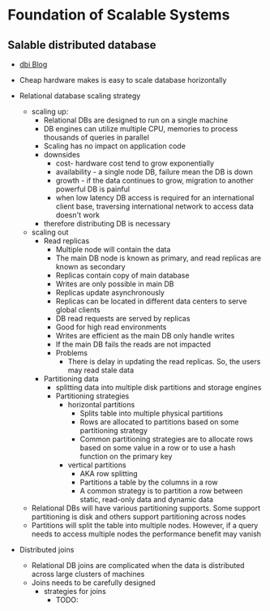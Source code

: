 # Foundation of Scalable Systems

## Salable distributed database

- [dbi Blog](https://www.dbi-services.com/blog/the-myth-of-nosql-vs-rdbms-joins-dont-scale/)

- Cheap hardware makes is easy to scale database horizontally
- Relational database scaling strategy
  - scaling up:
    - Relational DBs are designed to run on a single machine
    - DB engines can utilize multiple CPU, memories to process thousands of queries in parallel
    - Scaling has no impact on application code
    - downsides
      - cost- hardware cost tend to grow exponentially
      - availability - a single node DB, failure mean the DB is down
      - growth - if the data continues to grow, migration to another powerful DB is painful
      - when low latency DB access is required for an international client base, traversing international network to access data doesn't work
    - therefore distributing DB is necessary
  - scaling out
    - Read replicas
      - Multiple node will contain the data
      - The main DB node is known as primary, and read replicas are known as secondary
      - Replicas contain copy of main database
      - Writes are only possible in main DB
      - Replicas update asynchronously
      - Replicas can be located in different data centers to serve global clients
      - DB read requests are served by replicas
      - Good for high read environments
      - Writes are efficient as the main DB only handle writes
      - If the main DB fails the reads are not impacted
      - Problems
        - There is delay in updating the read replicas. So, the users may read stale data
    - Partitioning data
      - splitting data into multiple disk partitions and storage engines
      - Partitioning strategies
        - horizontal partitions
          - Splits table into multiple physical partitions
          - Rows are allocated to partitions based on some partitioning strategy
          - Common partitioning strategies are to allocate rows based on some value in a row or to use a hash function on the primary key
        - vertical partitions
          - AKA row splitting
          - Partitions a table by the columns in a row
          - A common strategy is to partition a row between static, read-only data and dynamic data
  - Relational DBs will have various partitioning supports. Some support partitioning is disk and others support partitioning across nodes
  - Partitions will split the table into multiple nodes. However, if a query needs to access multiple nodes the performance benefit may vanish
- Distributed joins
  - Relational DB joins are complicated when the data is distributed across large clusters of machines
  - Joins needs to be carefully designed
    - strategies for joins
      - TODO:
